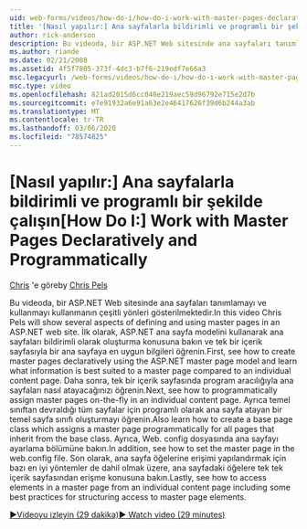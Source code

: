 ```yaml
---
uid: web-forms/videos/how-do-i/how-do-i-work-with-master-pages-declaratively-and-programmatically
title: '[Nasıl yapılır:] Ana sayfalarla bildirimli ve programlı bir şekilde çalışın | Microsoft Docs'
author: rick-anderson
description: Bu videoda, bir ASP.NET Web sitesinde ana sayfaları tanımlamayı ve kullanmayı kullanmanın çeşitli yönleri gösterilmektedir. İlk olarak bkz. Ana sayfa oluşturma bildirimi oluşturma...
ms.author: riande
ms.date: 02/21/2008
ms.assetid: 4f5f7805-373f-4dc3-b7f6-219edf7e66a3
msc.legacyurl: /web-forms/videos/how-do-i/how-do-i-work-with-master-pages-declaratively-and-programmatically
msc.type: video
ms.openlocfilehash: 821ad2015d6cc040e219aec59d96792e715e2d7b
ms.sourcegitcommit: e7e91932a6e91a63e2e46417626f39d6b244a3ab
ms.translationtype: MT
ms.contentlocale: tr-TR
ms.lasthandoff: 03/06/2020
ms.locfileid: "78574825"
---
```

# <a name="how-do-i-work-with-master-pages-declaratively-and-programmatically"></a><span data-ttu-id="88945-104">[Nasıl yapılır:] Ana sayfalarla bildirimli ve programlı bir şekilde çalışın</span><span class="sxs-lookup"><span data-stu-id="88945-104">[How Do I:] Work with Master Pages Declaratively and Programmatically</span></span>

<span data-ttu-id="88945-105">[Chris](https://twitter.com/chrispels) 'e göre</span><span class="sxs-lookup"><span data-stu-id="88945-105">by [Chris Pels](https://twitter.com/chrispels)</span></span>

<span data-ttu-id="88945-106">Bu videoda, bir ASP.NET Web sitesinde ana sayfaları tanımlamayı ve kullanmayı kullanmanın çeşitli yönleri gösterilmektedir.</span><span class="sxs-lookup"><span data-stu-id="88945-106">In this video Chris Pels will show several aspects of defining and using master pages in an ASP.NET web site.</span></span> <span data-ttu-id="88945-107">İlk olarak, ASP.NET ana sayfa modelini kullanarak ana sayfaları bildirimli olarak oluşturma konusuna bakın ve tek bir içerik sayfasıyla bir ana sayfaya en uygun bilgileri öğrenin.</span><span class="sxs-lookup"><span data-stu-id="88945-107">First, see how to create master pages declaratively using the ASP.NET master page model and learn what information is best suited to a master page compared to an individual content page.</span></span> <span data-ttu-id="88945-108">Daha sonra, tek bir içerik sayfasında program aracılığıyla ana sayfaları nasıl atayacağınızı öğrenin.</span><span class="sxs-lookup"><span data-stu-id="88945-108">Next, see how to programmatically assign master pages on-the-fly in an individual content page.</span></span> <span data-ttu-id="88945-109">Ayrıca temel sınıftan devraldığı tüm sayfalar için programlı olarak ana sayfa atayan bir temel sayfa sınıfı oluşturmayı öğrenin.</span><span class="sxs-lookup"><span data-stu-id="88945-109">Also learn how to create a base page class which assigns a master page programmatically for all pages that inherit from the base class.</span></span> <span data-ttu-id="88945-110">Ayrıca, Web. config dosyasında ana sayfayı ayarlama bölümüne bakın.</span><span class="sxs-lookup"><span data-stu-id="88945-110">In addition, see how to set the master page in the web.config file.</span></span> <span data-ttu-id="88945-111">Son olarak, ana sayfa öğelerine erişimi yapılandırmak için bazı en iyi yöntemler de dahil olmak üzere, ana sayfadaki öğelere tek tek içerik sayfasından erişme konusuna bakın.</span><span class="sxs-lookup"><span data-stu-id="88945-111">Lastly, see how to access elements in a master page from an individual content page including some best practices for structuring access to master page elements.</span></span>

[<span data-ttu-id="88945-112">&#9654;Videoyu izleyin (29 dakika)</span><span class="sxs-lookup"><span data-stu-id="88945-112">&#9654; Watch video (29 minutes)</span></span>](https://channel9.msdn.com/Blogs/ASP-NET-Site-Videos/how-do-i-work-with-master-pages-declaratively-and-programmatically)
